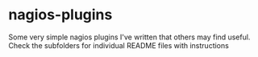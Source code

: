 # nagios-plugins
Some very simple nagios plugins I've written that others may find useful. Check the subfolders for individual README files with instructions
